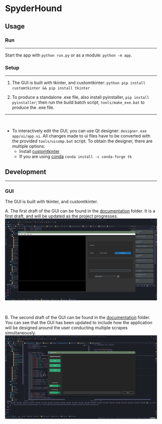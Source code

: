 # SpyderHound

## Usage

### Run
<hr>

Start the app with `python run.py` or as a module: `python -m app`.

### Setup
<hr>

1. The GUI is built with tkinter, and customtkinter: `python pip install customtkinter && pip install tkinter`

2. To produce a standalone .exe file, also install pyinstaller, `pip install pyinstaller`; then run the build batch script, `tools/make_exe.bat` to produce the .exe file.


<hr>
<br>

* To interactively edit the GUI, you can use Qt designer: `designer.exe app/ui/app.ui`. All changes made to ui files have to be converted with the provided `tools/uicomp.bat` script. To obtain the
  designer, there are multiple options:
    * Install [customtkinter](https://github.com/TomSchimansky/CustomTkinter)
    * If you are using [conda](https://docs.conda.io/en/latest/) `conda install -c conda-forge tk`



## Development
<hr>

### GUI

The GUI is built with tkinter, and customtkinter.

A. The first draft of the GUI can be found in the [documentation](./documentation) folder. It is a first draft, and will be updated as the project progresses.
![A first-take outline of how the GUI should look.](./documentation/images/Interface_First_Draft.PNG "First Draft")

<br>

B. The second draft of the GUI can be found in the [documentation](./documentation) folder.
    You can see that the GUI has been updated to include how the application will be designed around the user conducting multiple scrapes simultaneously.
![A more developed outline of how the GUI should look.](./documentation/images/Interface_Second_Draft.PNG "Second Draft")



